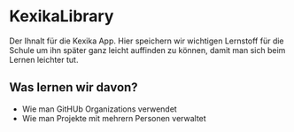 # KexikaLibrary
Der Ihnalt für die Kexika App.
Hier speichern wir wichtigen Lernstoff für die Schule um ihn später ganz leicht auffinden zu können, damit man sich beim Lernen leichter tut.

## Was lernen wir davon?
* Wie man GitHUb Organizations verwendet
* Wie man Projekte mit mehrern Personen verwaltet
